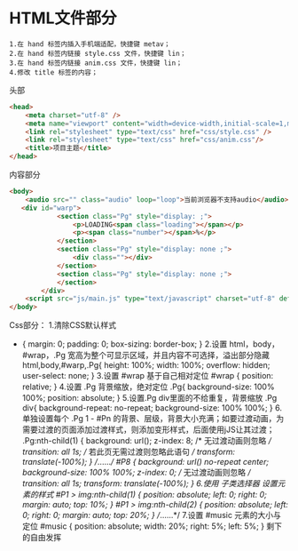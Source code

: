 # HTML文件部分
~~~
1.在 hand 标签内插入手机端适配，快捷键 metav；
2.在 hand 标签内链接 style.css 文件，快捷键 lin；
3.在 hand 标签内链接 anim.css 文件，快捷键 lin；
4.修改 title 标签的内容；
~~~
头部
~~~HTML
<head>
    <meta charset="utf-8" />
    <meta name="viewport" content="width=device-width,initial-scale=1,minimum-scale=1,maximum-scale=1,user-scalable=no" />
    <link rel="stylesheet" type="text/css" href="css/style.css" />
    <link rel="stylesheet" type="text/css" href="css/anim.css"/>
    <title>项目主题</title>
</head>
~~~
内容部分
~~~HTML
<body>
    <audio src="" class="audio" loop="loop">当前浏览器不支持audio</audio>
   <div id="warp">
			<section class="Pg" style="display: ;">
				<p>LOADING<span class="loading"></span></p>
				<p><span class="number"></span>%</p>
			</section>
			<section class="Pg" style="display: none ;">
				<div class=""></div>
			</section>
			<section class="Pg" style="display: none ;">
			</section>
		</div>
    <script src="js/main.js" type="text/javascript" charset="utf-8" defer="defer"></script>
</body>
~~~
Css部分：
1.清除CSS默认样式
* {
    margin: 0;
    padding: 0;
    box-sizing: border-box;
}
2.设置 html，body，#wrap，.Pg 宽高为整个可显示区域，并且内容不可选择，溢出部分隐藏
html,body,#warp,.Pg{
	height: 100%;
	width: 100%;
	overflow: hidden;
    user-select: none;
}
3.设置 #wrap 基于自己相对定位
#wrap {
    position: relative;
}
4.设置 .Pg 背景缩放，绝对定位
.Pg{
	background-size: 100% 100%;
	position: absolute;
}
5.设置.Pg div里面的不给重复，背景缩放
.Pg div{
	background-repeat: no-repeat;
	background-size: 100% 100%;
}
6.单独设置每个 .Pg 1 - #Pn 的背景、层级，背景大小充满；如要过渡动画，为需要过渡的页面添加过渡样式，则添加变形样式，后面使用jJS让其过渡；
.Pg:nth-child(1) {
    background: url();
    z-index: 8;
    /* 无过渡动画则忽略 */
    transition: all 1s; /* 若此页无需过渡则忽略此语句 */
    transform: translate(-100%);
}
/*......*/
#P8 {
    background: url() no-repeat center;
    background-size: 100% 100%;
    z-index: 0;
    /* 无过渡动画则忽略 */
    transition: all 1s;
    transform: translate(-100%);
}
6.使用 子类选择器 设置元素的样式
#P1 > img:nth-child(1) {
    position: absolute;
    left: 0;
    right: 0;
    margin: auto;
    top: 10%;
}
#P1 > img:nth-child(2) {
    position: absolute;
    left: 0;
    right: 0;
    margin: auto;
    top: 20%;
}
/*......*/
7.设置 #music 元素的大小与定位
#music {
    position: absolute;
    width: 20%;
    right: 5%;
    left: 5%;
}
剩下的自由发挥
~~~~~
